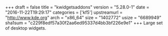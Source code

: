 +++
draft = false
title = "kwidgetsaddons"
version = "5.28.0-1"
date = "2016-11-22T19:29:17"
categories = ['kf5']
upstreamurl = "http://www.kde.org"
arch = "x86_64"
size = "1402772"
usize = "6689949"
sha1sum = "c229f8edf57a30f2aa6ed95337d4bb3bf226e9e1"
+++
Large set of desktop widgets.